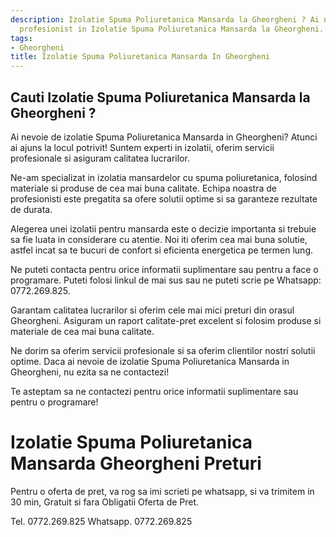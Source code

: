 ```yaml
---
description: Izolatie Spuma Poliuretanica Mansarda la Gheorgheni ? Ai nevoie de un
  profesionist in Izolatie Spuma Poliuretanica Mansarda la Gheorgheni. tel. 0772.269.825
tags:
- Gheorgheni
title: Izolatie Spuma Poliuretanica Mansarda In Gheorgheni
---
```



## Cauti Izolatie Spuma Poliuretanica Mansarda la Gheorgheni ?


Ai nevoie de izolatie Spuma Poliuretanica Mansarda in Gheorgheni? Atunci ai ajuns la locul potrivit! Suntem experti in izolatii, oferim servicii profesionale si asiguram calitatea lucrarilor. 

Ne-am specializat in izolatia mansardelor cu spuma poliuretanica, folosind materiale si produse de cea mai buna calitate. Echipa noastra de profesionisti este pregatita sa ofere solutii optime si sa garanteze rezultate de durata.

Alegerea unei izolatii pentru mansarda este o decizie importanta si trebuie sa fie luata in considerare cu atentie. Noi iti oferim cea mai buna solutie, astfel incat sa te bucuri de confort si eficienta energetica pe termen lung. 

Ne puteti contacta pentru orice informatii suplimentare sau pentru a face o programare. Puteti folosi linkul de mai sus sau ne puteti scrie pe Whatsapp: 0772.269.825. 

Garantam calitatea lucrarilor si oferim cele mai mici preturi din orasul Gheorgheni. Asiguram un raport calitate-pret excelent si folosim produse si materiale de cea mai buna calitate. 

Ne dorim sa oferim servicii profesionale si sa oferim clientilor nostri solutii optime. Daca ai nevoie de izolatie Spuma Poliuretanica Mansarda in Gheorgheni, nu ezita sa ne contactezi! 

Te asteptam sa ne contactezi pentru orice informatii suplimentare sau pentru o programare!

# Izolatie Spuma Poliuretanica Mansarda Gheorgheni Preturi
Pentru o oferta de pret, va rog sa imi scrieti pe whatsapp, si va trimitem in 30 min, Gratuit si fara Obligatii Oferta de Pret.

Tel. 0772.269.825
Whatsapp. 0772.269.825